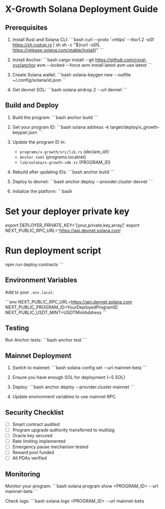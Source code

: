 # X-Growth Solana Deployment Guide

## Prerequisites

1. Install Rust and Solana CLI:
\`\`\`bash
curl --proto '=https' --tlsv1.2 -sSf https://sh.rustup.rs | sh
sh -c "$(curl -sSfL https://release.solana.com/stable/install)"
\`\`\`

2. Install Anchor:
\`\`\`bash
cargo install --git https://github.com/coral-xyz/anchor avm --locked --force
avm install latest
avm use latest
\`\`\`

3. Create Solana wallet:
\`\`\`bash
solana-keygen new --outfile ~/.config/solana/id.json
\`\`\`

4. Get devnet SOL:
\`\`\`bash
solana airdrop 2 --url devnet
\`\`\`

## Build and Deploy

1. Build the program:
\`\`\`bash
anchor build
\`\`\`

2. Get your program ID:
\`\`\`bash
solana address -k target/deploy/x_growth-keypair.json
\`\`\`

3. Update the program ID in:
   - `programs/x-growth/src/lib.rs` (declare_id!)
   - `Anchor.toml` (programs.localnet)
   - `lib/solana/x-growth-sdk.ts` (PROGRAM_ID)

4. Rebuild after updating IDs:
\`\`\`bash
anchor build
\`\`\`

5. Deploy to devnet:
\`\`\`bash
anchor deploy --provider.cluster devnet
\`\`\`

6. Initialize the platform:
\`\`\`bash
# Set your deployer private key
export DEPLOYER_PRIVATE_KEY='[your,private,key,array]'
export NEXT_PUBLIC_RPC_URL='https://api.devnet.solana.com'

# Run deployment script
npm run deploy:contracts
\`\`\`

## Environment Variables

Add to your `.env.local`:

\`\`\`env
NEXT_PUBLIC_RPC_URL=https://api.devnet.solana.com
NEXT_PUBLIC_PROGRAM_ID=YourDeployedProgramID
NEXT_PUBLIC_USDT_MINT=USDTMintAddress
\`\`\`

## Testing

Run Anchor tests:
\`\`\`bash
anchor test
\`\`\`

## Mainnet Deployment

1. Switch to mainnet:
\`\`\`bash
solana config set --url mainnet-beta
\`\`\`

2. Ensure you have enough SOL for deployment (~5 SOL)

3. Deploy:
\`\`\`bash
anchor deploy --provider.cluster mainnet
\`\`\`

4. Update environment variables to use mainnet RPC

## Security Checklist

- [ ] Smart contract audited
- [ ] Program upgrade authority transferred to multisig
- [ ] Oracle key secured
- [ ] Rate limiting implemented
- [ ] Emergency pause mechanism tested
- [ ] Reward pool funded
- [ ] All PDAs verified

## Monitoring

Monitor your program:
\`\`\`bash
solana program show <PROGRAM_ID> --url mainnet-beta
\`\`\`

Check logs:
\`\`\`bash
solana logs <PROGRAM_ID> --url mainnet-beta
